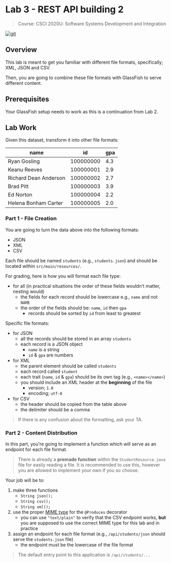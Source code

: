 # Lab 3 - REST API building 2

>Course: CSCI 2020U: Software Systems Development and Integration

[![git](https://badgen.net/badge/icon/git?icon=git&label)](https://git-scm.com)

## Overview

This lab is meant to get you familiar with different file formats, specifically; XML, JSON and CSV.

Then, you are going to combine these file formats with GlassFish to serve different content.

## Prerequisites

Your GlassFish setup needs to work as this is a continuation from Lab 2.

## Lab Work

Given this dataset, transform it into other file formats:

|name|id|gpa|
|-|-|-|
|Ryan Gosling|100000000|4.3|
|Keanu Reeves|100000001|2.9|
|Richard Dean Anderson|100000002|2.7|
|Brad Pitt|100000003|3.9|
|Ed Norton|100000004|2.2|
|Helena Bonham Carter|100000005|2.0|

### Part 1 - File Creation

You are going to turn the data above into the following formats:

- JSON
- XML
- CSV

Each file should be named `students` (e.g., `students.json`) and should be located within
`src/main/resources/`.

For grading, here is how you will format each file type:

- for all (in practical situations the order of these fields wouldn't matter, nesting would)
  - the fields for each record should be lowercase e.g., `name` and not `NAME`
  - the order of the fields should be: `name`, `id` then `gpa` 
    - records should be sorted by `id` from least to greatest

Specific file formats:

- for JSON
  - all the records should be stored in an array `students`
  - each record is a JSON object
    - `name` is a string
    - `id` & `gpa` are numbers
- for XML
  - the parent element should be called `students`
  - each record called `student`
  - each trait (`name`, `id` & `gpa`) should be its own tag (e.g., `<name></name>`)
  - you should include an XML header at the **beginning** of the file
    - version; `1.0`
    - encoding; `utf-8`
- for CSV
  - the header should be copied from the table above
  - the delimiter should be a comma

>If there is any confusion about the formatting, ask your TA.

### Part 2 - Content Distribution

In this part, you're going to implement a function which will serve as an endpoint for each file format.

>There is already a **premade function** within the `StudentResource.java` file for easily reading a file.
>It is recommended to use this, however you are allowed to implement your own if you so choose.

Your job will be to:

1. make three functions
   - `String json();`
   - `String csv();`
   - `String xml();`
2. use the proper [MIME type](https://developer.mozilla.org/en-US/docs/Web/HTTP/Basics_of_HTTP/MIME_types/Common_types) for the `@Produces` decorator
   - you can use `"text/plain"` to verify that the CSV endpoint works, **but** you are supposed to use the correct MIME type for this lab and in practice
3. assign an endpoint for each file format (e.g., `/api/students/json` should serve the `students.json` file)
   - the endpoint must be the lowercase of the file format

>The default entry point to this application is `/api/students/...`
